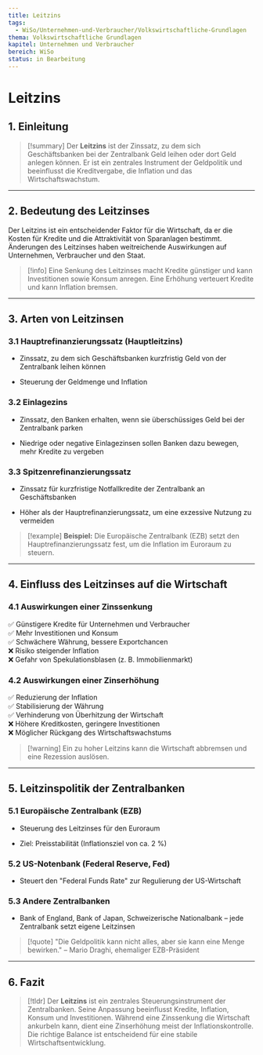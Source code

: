 ```yaml
---
title: Leitzins
tags:
  - WiSo/Unternehmen-und-Verbraucher/Volkswirtschaftliche-Grundlagen
thema: Volkswirtschaftliche Grundlagen
kapitel: Unternehmen und Verbraucher
bereich: WiSo
status: in Bearbeitung
---
```

# Leitzins

## 1. Einleitung

> [!summary] Der **Leitzins** ist der Zinssatz, zu dem sich Geschäftsbanken bei der Zentralbank Geld leihen oder dort Geld anlegen können. Er ist ein zentrales Instrument der Geldpolitik und beeinflusst die Kreditvergabe, die Inflation und das Wirtschaftswachstum.

---

## 2. Bedeutung des Leitzinses

Der Leitzins ist ein entscheidender Faktor für die Wirtschaft, da er die Kosten für Kredite und die Attraktivität von Sparanlagen bestimmt. Änderungen des Leitzinses haben weitreichende Auswirkungen auf Unternehmen, Verbraucher und den Staat.

> [!info] Eine Senkung des Leitzinses macht Kredite günstiger und kann Investitionen sowie Konsum anregen. Eine Erhöhung verteuert Kredite und kann Inflation bremsen.

---

## 3. Arten von Leitzinsen

### 3.1 Hauptrefinanzierungssatz (Hauptleitzins)

- Zinssatz, zu dem sich Geschäftsbanken kurzfristig Geld von der Zentralbank leihen können
    
- Steuerung der Geldmenge und Inflation
    

### 3.2 Einlagezins

- Zinssatz, den Banken erhalten, wenn sie überschüssiges Geld bei der Zentralbank parken
    
- Niedrige oder negative Einlagezinsen sollen Banken dazu bewegen, mehr Kredite zu vergeben
    

### 3.3 Spitzenrefinanzierungssatz

- Zinssatz für kurzfristige Notfallkredite der Zentralbank an Geschäftsbanken
    
- Höher als der Hauptrefinanzierungssatz, um eine exzessive Nutzung zu vermeiden
    

> [!example] **Beispiel:** Die Europäische Zentralbank (EZB) setzt den Hauptrefinanzierungssatz fest, um die Inflation im Euroraum zu steuern.

---

## 4. Einfluss des Leitzinses auf die Wirtschaft

### 4.1 Auswirkungen einer Zinssenkung

✅ Günstigere Kredite für Unternehmen und Verbraucher  
✅ Mehr Investitionen und Konsum  
✅ Schwächere Währung, bessere Exportchancen  
❌ Risiko steigender Inflation  
❌ Gefahr von Spekulationsblasen (z. B. Immobilienmarkt)

### 4.2 Auswirkungen einer Zinserhöhung

✅ Reduzierung der Inflation  
✅ Stabilisierung der Währung  
✅ Verhinderung von Überhitzung der Wirtschaft  
❌ Höhere Kreditkosten, geringere Investitionen  
❌ Möglicher Rückgang des Wirtschaftswachstums

> [!warning] Ein zu hoher Leitzins kann die Wirtschaft abbremsen und eine Rezession auslösen.

---

## 5. Leitzinspolitik der Zentralbanken

### 5.1 Europäische Zentralbank (EZB)

- Steuerung des Leitzinses für den Euroraum
    
- Ziel: Preisstabilität (Inflationsziel von ca. 2 %)
    

### 5.2 US-Notenbank (Federal Reserve, Fed)

- Steuert den "Federal Funds Rate" zur Regulierung der US-Wirtschaft
    

### 5.3 Andere Zentralbanken

- Bank of England, Bank of Japan, Schweizerische Nationalbank – jede Zentralbank setzt eigene Leitzinsen
    

> [!quote] "Die Geldpolitik kann nicht alles, aber sie kann eine Menge bewirken." – Mario Draghi, ehemaliger EZB-Präsident

---

## 6. Fazit

> [!tldr] Der **Leitzins** ist ein zentrales Steuerungsinstrument der Zentralbanken. Seine Anpassung beeinflusst Kredite, Inflation, Konsum und Investitionen. Während eine Zinssenkung die Wirtschaft ankurbeln kann, dient eine Zinserhöhung meist der Inflationskontrolle. Die richtige Balance ist entscheidend für eine stabile Wirtschaftsentwicklung.